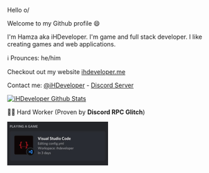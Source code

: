 Hello o/

Welcome to my Github profile 😄

I'm Hamza aka iHDeveloper. I'm game and full stack developer.
I like creating games and web applications.

ℹ️ Prounces: he/him

Checkout out my website [ihdeveloper.me](https://ihdeveloper.me)

Contact me: 
[@iHDeveloper](https://twitter.com/iHDeveloper) -
[Discord Server](https://discord.com/invite/PYjh5xg)


[![iHDeveloper Github Stats](https://github-readme-stats.vercel.app/api?username=iHDeveloper&count_private=true&show_icons=true&theme=gotham)](https://github-readme-stats.vercel.app/api?username=iHDeveloper&count_private=true&show_icons=true&theme=gotham)

👨‍💻 Hard Worker (Proven by **Discord RPC Glitch**)

[![Discord RPC Glitch Prove](./discord-rpc-glitch-prove.png)](https://ihdeveloper.me)
